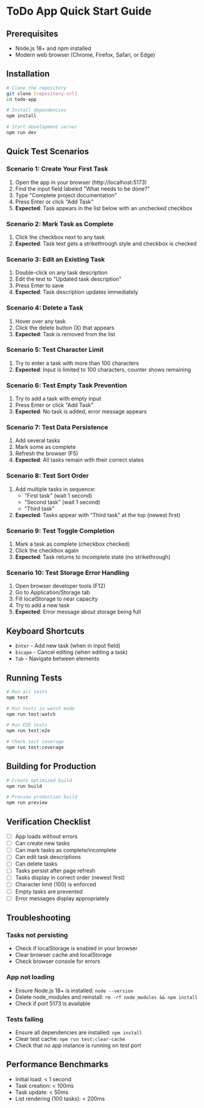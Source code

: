 # ToDo App Quick Start Guide

## Prerequisites
- Node.js 18+ and npm installed
- Modern web browser (Chrome, Firefox, Safari, or Edge)

## Installation
```bash
# Clone the repository
git clone [repository-url]
cd todo-app

# Install dependencies
npm install

# Start development server
npm run dev
```

## Quick Test Scenarios

### Scenario 1: Create Your First Task
1. Open the app in your browser (http://localhost:5173)
2. Find the input field labeled "What needs to be done?"
3. Type "Complete project documentation" 
4. Press Enter or click "Add Task"
5. **Expected**: Task appears in the list below with an unchecked checkbox

### Scenario 2: Mark Task as Complete
1. Click the checkbox next to any task
2. **Expected**: Task text gets a strikethrough style and checkbox is checked

### Scenario 3: Edit an Existing Task
1. Double-click on any task description
2. Edit the text to "Updated task description"
3. Press Enter to save
4. **Expected**: Task description updates immediately

### Scenario 4: Delete a Task
1. Hover over any task
2. Click the delete button (X) that appears
3. **Expected**: Task is removed from the list

### Scenario 5: Test Character Limit
1. Try to enter a task with more than 100 characters
2. **Expected**: Input is limited to 100 characters, counter shows remaining

### Scenario 6: Test Empty Task Prevention
1. Try to add a task with empty input
2. Press Enter or click "Add Task"
3. **Expected**: No task is added, error message appears

### Scenario 7: Test Data Persistence
1. Add several tasks
2. Mark some as complete
3. Refresh the browser (F5)
4. **Expected**: All tasks remain with their correct states

### Scenario 8: Test Sort Order
1. Add multiple tasks in sequence:
   - "First task" (wait 1 second)
   - "Second task" (wait 1 second)  
   - "Third task"
2. **Expected**: Tasks appear with "Third task" at the top (newest first)

### Scenario 9: Test Toggle Completion
1. Mark a task as complete (checkbox checked)
2. Click the checkbox again
3. **Expected**: Task returns to incomplete state (no strikethrough)

### Scenario 10: Test Storage Error Handling
1. Open browser developer tools (F12)
2. Go to Application/Storage tab
3. Fill localStorage to near capacity
4. Try to add a new task
5. **Expected**: Error message about storage being full

## Keyboard Shortcuts
- `Enter` - Add new task (when in input field)
- `Escape` - Cancel editing (when editing a task)
- `Tab` - Navigate between elements

## Running Tests
```bash
# Run all tests
npm test

# Run tests in watch mode
npm run test:watch

# Run E2E tests
npm run test:e2e

# Check test coverage
npm run test:coverage
```

## Building for Production
```bash
# Create optimized build
npm run build

# Preview production build
npm run preview
```

## Verification Checklist
- [ ] App loads without errors
- [ ] Can create new tasks
- [ ] Can mark tasks as complete/incomplete
- [ ] Can edit task descriptions
- [ ] Can delete tasks
- [ ] Tasks persist after page refresh
- [ ] Tasks display in correct order (newest first)
- [ ] Character limit (100) is enforced
- [ ] Empty tasks are prevented
- [ ] Error messages display appropriately

## Troubleshooting

### Tasks not persisting
- Check if localStorage is enabled in your browser
- Clear browser cache and localStorage
- Check browser console for errors

### App not loading
- Ensure Node.js 18+ is installed: `node --version`
- Delete node_modules and reinstall: `rm -rf node_modules && npm install`
- Check if port 5173 is available

### Tests failing
- Ensure all dependencies are installed: `npm install`
- Clear test cache: `npm run test:clear-cache`
- Check that no app instance is running on test port

## Performance Benchmarks
- Initial load: < 1 second
- Task creation: < 100ms
- Task update: < 50ms
- List rendering (100 tasks): < 200ms